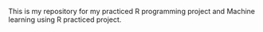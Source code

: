 This is my repository for my practiced R programming project and Machine learning using R practiced project.
